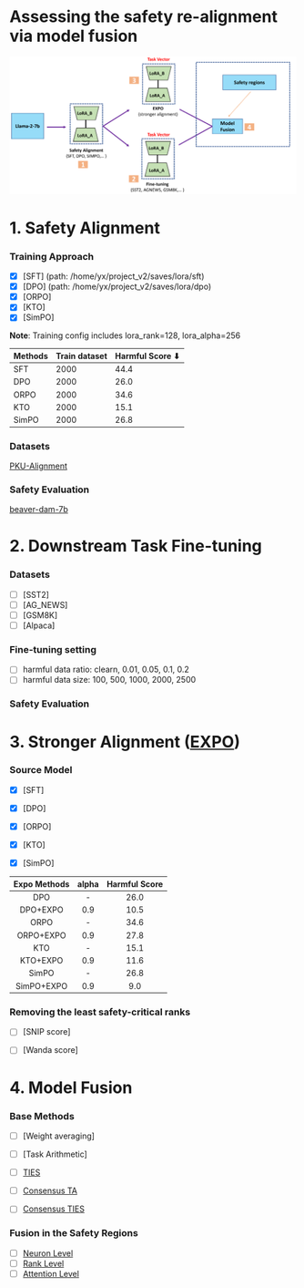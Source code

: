 # Assessing the safety re-alignment via model fusion 
![image](overview.png)

# 1. Safety Alignment
### Training Approach
- [x] [SFT] (path: /home/yx/project_v2/saves/lora/sft)
- [x] [DPO]  (path: /home/yx/project_v2/saves/lora/dpo)
- [x] [ORPO]
- [x] [KTO]
- [x] [SimPO] 

**Note**: Training config includes lora_rank=128, lora_alpha=256 

| Methods | Train dataset | Harmful Score ⬇ |
|---------|---------------|-----------------|
| SFT     | 2000          | 44.4            |
| DPO     | 2000          | 26.0            |
| ORPO    | 2000          | 34.6            |
| KTO     | 2000          | 15.1            |
| SimPO   | 2000          | 26.8            |


### Datasets
[PKU-Alignment](https://huggingface.co/PKU-Alignment)

### Safety Evaluation
[beaver-dam-7b](https://huggingface.co/PKU-Alignment/beaver-dam-7b)


# 2. Downstream Task Fine-tuning

### Datasets
- [ ] [SST2]
- [ ] [AG_NEWS]
- [ ] [GSM8K]
- [ ] [Alpaca]

### Fine-tuning setting
- [ ] harmful data ratio: clearn, 0.01, 0.05, 0.1, 0.2
- [ ] harmful data size: 100, 500, 1000, 2000, 2500

### Safety Evaluation


# 3. Stronger Alignment ([EXPO](https://arxiv.org/abs/2404.16792))

### Source Model
- [X] [SFT]
- [X] [DPO]
- [X] [ORPO]
- [X] [KTO]
- [X] [SimPO]


| Expo Methods | alpha | Harmful Score |
|:------------:|:-----:|:-------------:|
| DPO          | -     | 26.0          |
| DPO+EXPO     | 0.9   | 10.5          |
| ORPO         | -     | 34.6          |
| ORPO+EXPO    | 0.9   | 27.8          |
| KTO          | -     | 15.1          |
| KTO+EXPO     | 0.9   | 11.6          |
| SimPO        | -     | 26.8          |
| SimPO+EXPO   | 0.9   | 9.0           |

### Removing the least safety-critical ranks
- [ ] [SNIP score]
- [ ] [Wanda score]


# 4. Model Fusion
### Base Methods
- [ ] [Weight averaging]
- [ ] [Task Arithmetic]
- [ ] [TIES](http://arxiv.org/abs/2306.01708v2)
- [ ] [Consensus TA](https://arxiv.org/abs/2405.07813)
- [ ] [Consensus TIES](https://arxiv.org/abs/2405.07813)


### Fusion in the Safety Regions
- [ ] [Neuron Level](https://arxiv.org/abs/2402.05162)
- [ ] [Rank Level](https://arxiv.org/abs/2402.05162)
- [ ] [Attention Level](https://arxiv.org/abs/2406.01563)